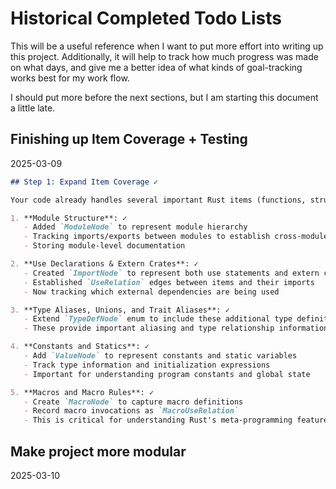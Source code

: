 # Historical Completed Todo Lists

This will be a useful reference when I want to put more effort into writing up
this project. Additionally, it will help to track how much progress was made on
what days, and give me a better idea of what kinds of goal-tracking works best
for my work flow.

I should put more before the next sections, but I am starting this document a little late.

## Finishing up Item Coverage + Testing

2025-03-09

```markdown
## Step 1: Expand Item Coverage ✓

Your code already handles several important Rust items (functions, structs, enums, implementations, traits), and now also includes:

1. **Module Structure**: ✓
   - Added `ModuleNode` to represent module hierarchy
   - Tracking imports/exports between modules to establish cross-module relationships
   - Storing module-level documentation

2. **Use Declarations & Extern Crates**: ✓
   - Created `ImportNode` to represent both use statements and extern crates
   - Established `UseRelation` edges between items and their imports
   - Now tracking which external dependencies are being used

3. **Type Aliases, Unions, and Trait Aliases**: ✓
   - Extend `TypeDefNode` enum to include these additional type definitions
   - These provide important aliasing and type relationship information

4. **Constants and Statics**: ✓
   - Add `ValueNode` to represent constants and static variables
   - Track type information and initialization expressions
   - Important for understanding program constants and global state

5. **Macros and Macro Rules**: ✓
   - Create `MacroNode` to capture macro definitions
   - Record macro invocations as `MacroUseRelation`
   - This is critical for understanding Rust's meta-programming features
```

## Make project more modular

2025-03-10
